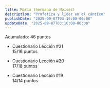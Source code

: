 ```yaml
---
title: María (hermana de Moisés)
description: "Profetiza y líder en el cántico"
publishDate: "2025-09-07T03:16:00-06:00"
updateDate: "2025-09-07T03:16:00-06:00"
---
```


Acumulado: 46 puntos

* Cuestionario Lección #21  
15/16 puntos

* Cuestionario Lección #20  
17/18 puntos

* Cuestionario Lección #19  
14/14 puntos

